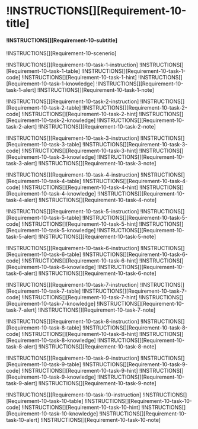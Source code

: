 # !INSTRUCTIONS[][Requirement-10-title]
#### !INSTRUCTIONS[][Requirement-10-subtitle]
!INSTRUCTIONS[][Requirement-10-scenerio]

!INSTRUCTIONS[][Requirement-10-task-1-instruction]
!INSTRUCTIONS[][Requirement-10-task-1-table]
!INSTRUCTIONS[][Requirement-10-task-1-code]
!INSTRUCTIONS[][Requirement-10-task-1-hint]
!INSTRUCTIONS[][Requirement-10-task-1-knowledge]
!INSTRUCTIONS[][Requirement-10-task-1-alert]
!INSTRUCTIONS[][Requirement-10-task-1-note]

!INSTRUCTIONS[][Requirement-10-task-2-instruction]
!INSTRUCTIONS[][Requirement-10-task-2-table]
!INSTRUCTIONS[][Requirement-10-task-2-code]
!INSTRUCTIONS[][Requirement-10-task-2-hint]
!INSTRUCTIONS[][Requirement-10-task-2-knowledge]
!INSTRUCTIONS[][Requirement-10-task-2-alert]
!INSTRUCTIONS[][Requirement-10-task-2-note]

!INSTRUCTIONS[][Requirement-10-task-3-instruction]
!INSTRUCTIONS[][Requirement-10-task-3-table]
!INSTRUCTIONS[][Requirement-10-task-3-code]
!INSTRUCTIONS[][Requirement-10-task-3-hint]
!INSTRUCTIONS[][Requirement-10-task-3-knowledge]
!INSTRUCTIONS[][Requirement-10-task-3-alert]
!INSTRUCTIONS[][Requirement-10-task-3-note]

!INSTRUCTIONS[][Requirement-10-task-4-instruction]
!INSTRUCTIONS[][Requirement-10-task-4-table]
!INSTRUCTIONS[][Requirement-10-task-4-code]
!INSTRUCTIONS[][Requirement-10-task-4-hint]
!INSTRUCTIONS[][Requirement-10-task-4-knowledge]
!INSTRUCTIONS[][Requirement-10-task-4-alert]
!INSTRUCTIONS[][Requirement-10-task-4-note]

!INSTRUCTIONS[][Requirement-10-task-5-instruction]
!INSTRUCTIONS[][Requirement-10-task-5-table]
!INSTRUCTIONS[][Requirement-10-task-5-code]
!INSTRUCTIONS[][Requirement-10-task-5-hint]
!INSTRUCTIONS[][Requirement-10-task-5-knowledge]
!INSTRUCTIONS[][Requirement-10-task-5-alert]
!INSTRUCTIONS[][Requirement-10-task-5-note]

!INSTRUCTIONS[][Requirement-10-task-6-instruction]
!INSTRUCTIONS[][Requirement-10-task-6-table]
!INSTRUCTIONS[][Requirement-10-task-6-code]
!INSTRUCTIONS[][Requirement-10-task-6-hint]
!INSTRUCTIONS[][Requirement-10-task-6-knowledge]
!INSTRUCTIONS[][Requirement-10-task-6-alert]
!INSTRUCTIONS[][Requirement-10-task-6-note]

!INSTRUCTIONS[][Requirement-10-task-7-instruction]
!INSTRUCTIONS[][Requirement-10-task-7-table]
!INSTRUCTIONS[][Requirement-10-task-7-code]
!INSTRUCTIONS[][Requirement-10-task-7-hint]
!INSTRUCTIONS[][Requirement-10-task-7-knowledge]
!INSTRUCTIONS[][Requirement-10-task-7-alert]
!INSTRUCTIONS[][Requirement-10-task-7-note]

!INSTRUCTIONS[][Requirement-10-task-8-instruction]
!INSTRUCTIONS[][Requirement-10-task-8-table]
!INSTRUCTIONS[][Requirement-10-task-8-code]
!INSTRUCTIONS[][Requirement-10-task-8-hint]
!INSTRUCTIONS[][Requirement-10-task-8-knowledge]
!INSTRUCTIONS[][Requirement-10-task-8-alert]
!INSTRUCTIONS[][Requirement-10-task-8-note]

!INSTRUCTIONS[][Requirement-10-task-9-instruction]
!INSTRUCTIONS[][Requirement-10-task-9-table]
!INSTRUCTIONS[][Requirement-10-task-9-code]
!INSTRUCTIONS[][Requirement-10-task-9-hint]
!INSTRUCTIONS[][Requirement-10-task-9-knowledge]
!INSTRUCTIONS[][Requirement-10-task-9-alert]
!INSTRUCTIONS[][Requirement-10-task-9-note]

!INSTRUCTIONS[][Requirement-10-task-10-instruction]
!INSTRUCTIONS[][Requirement-10-task-10-table]
!INSTRUCTIONS[][Requirement-10-task-10-code]
!INSTRUCTIONS[][Requirement-10-task-10-hint]
!INSTRUCTIONS[][Requirement-10-task-10-knowledge]
!INSTRUCTIONS[][Requirement-10-task-10-alert]
!INSTRUCTIONS[][Requirement-10-task-10-note]